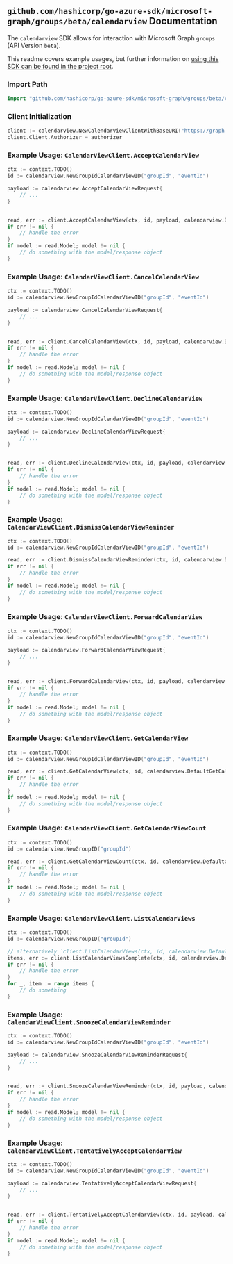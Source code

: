 
## `github.com/hashicorp/go-azure-sdk/microsoft-graph/groups/beta/calendarview` Documentation

The `calendarview` SDK allows for interaction with Microsoft Graph `groups` (API Version `beta`).

This readme covers example usages, but further information on [using this SDK can be found in the project root](https://github.com/hashicorp/go-azure-sdk/tree/main/docs).

### Import Path

```go
import "github.com/hashicorp/go-azure-sdk/microsoft-graph/groups/beta/calendarview"
```


### Client Initialization

```go
client := calendarview.NewCalendarViewClientWithBaseURI("https://graph.microsoft.com")
client.Client.Authorizer = authorizer
```


### Example Usage: `CalendarViewClient.AcceptCalendarView`

```go
ctx := context.TODO()
id := calendarview.NewGroupIdCalendarViewID("groupId", "eventId")

payload := calendarview.AcceptCalendarViewRequest{
	// ...
}


read, err := client.AcceptCalendarView(ctx, id, payload, calendarview.DefaultAcceptCalendarViewOperationOptions())
if err != nil {
	// handle the error
}
if model := read.Model; model != nil {
	// do something with the model/response object
}
```


### Example Usage: `CalendarViewClient.CancelCalendarView`

```go
ctx := context.TODO()
id := calendarview.NewGroupIdCalendarViewID("groupId", "eventId")

payload := calendarview.CancelCalendarViewRequest{
	// ...
}


read, err := client.CancelCalendarView(ctx, id, payload, calendarview.DefaultCancelCalendarViewOperationOptions())
if err != nil {
	// handle the error
}
if model := read.Model; model != nil {
	// do something with the model/response object
}
```


### Example Usage: `CalendarViewClient.DeclineCalendarView`

```go
ctx := context.TODO()
id := calendarview.NewGroupIdCalendarViewID("groupId", "eventId")

payload := calendarview.DeclineCalendarViewRequest{
	// ...
}


read, err := client.DeclineCalendarView(ctx, id, payload, calendarview.DefaultDeclineCalendarViewOperationOptions())
if err != nil {
	// handle the error
}
if model := read.Model; model != nil {
	// do something with the model/response object
}
```


### Example Usage: `CalendarViewClient.DismissCalendarViewReminder`

```go
ctx := context.TODO()
id := calendarview.NewGroupIdCalendarViewID("groupId", "eventId")

read, err := client.DismissCalendarViewReminder(ctx, id, calendarview.DefaultDismissCalendarViewReminderOperationOptions())
if err != nil {
	// handle the error
}
if model := read.Model; model != nil {
	// do something with the model/response object
}
```


### Example Usage: `CalendarViewClient.ForwardCalendarView`

```go
ctx := context.TODO()
id := calendarview.NewGroupIdCalendarViewID("groupId", "eventId")

payload := calendarview.ForwardCalendarViewRequest{
	// ...
}


read, err := client.ForwardCalendarView(ctx, id, payload, calendarview.DefaultForwardCalendarViewOperationOptions())
if err != nil {
	// handle the error
}
if model := read.Model; model != nil {
	// do something with the model/response object
}
```


### Example Usage: `CalendarViewClient.GetCalendarView`

```go
ctx := context.TODO()
id := calendarview.NewGroupIdCalendarViewID("groupId", "eventId")

read, err := client.GetCalendarView(ctx, id, calendarview.DefaultGetCalendarViewOperationOptions())
if err != nil {
	// handle the error
}
if model := read.Model; model != nil {
	// do something with the model/response object
}
```


### Example Usage: `CalendarViewClient.GetCalendarViewCount`

```go
ctx := context.TODO()
id := calendarview.NewGroupID("groupId")

read, err := client.GetCalendarViewCount(ctx, id, calendarview.DefaultGetCalendarViewCountOperationOptions())
if err != nil {
	// handle the error
}
if model := read.Model; model != nil {
	// do something with the model/response object
}
```


### Example Usage: `CalendarViewClient.ListCalendarViews`

```go
ctx := context.TODO()
id := calendarview.NewGroupID("groupId")

// alternatively `client.ListCalendarViews(ctx, id, calendarview.DefaultListCalendarViewsOperationOptions())` can be used to do batched pagination
items, err := client.ListCalendarViewsComplete(ctx, id, calendarview.DefaultListCalendarViewsOperationOptions())
if err != nil {
	// handle the error
}
for _, item := range items {
	// do something
}
```


### Example Usage: `CalendarViewClient.SnoozeCalendarViewReminder`

```go
ctx := context.TODO()
id := calendarview.NewGroupIdCalendarViewID("groupId", "eventId")

payload := calendarview.SnoozeCalendarViewReminderRequest{
	// ...
}


read, err := client.SnoozeCalendarViewReminder(ctx, id, payload, calendarview.DefaultSnoozeCalendarViewReminderOperationOptions())
if err != nil {
	// handle the error
}
if model := read.Model; model != nil {
	// do something with the model/response object
}
```


### Example Usage: `CalendarViewClient.TentativelyAcceptCalendarView`

```go
ctx := context.TODO()
id := calendarview.NewGroupIdCalendarViewID("groupId", "eventId")

payload := calendarview.TentativelyAcceptCalendarViewRequest{
	// ...
}


read, err := client.TentativelyAcceptCalendarView(ctx, id, payload, calendarview.DefaultTentativelyAcceptCalendarViewOperationOptions())
if err != nil {
	// handle the error
}
if model := read.Model; model != nil {
	// do something with the model/response object
}
```
